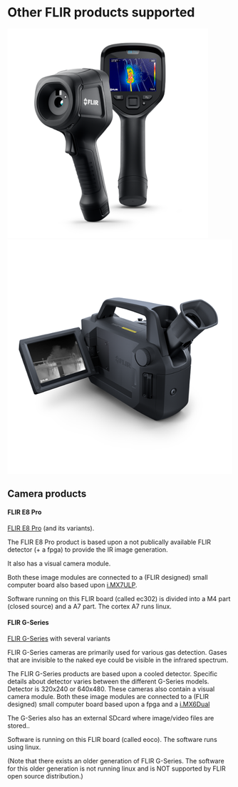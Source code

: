 Other FLIR products supported
=============================

![FLIR E8 Pro camera](e8pro.png "e8pro") ![FLIR G-Series infrared camera](g-series.png) 

Camera products
---------------
#### FLIR E8 Pro
[FLIR E8 Pro](https://www.flir.eu/products/e8-pro/) (and its variants).

The FLIR E8 Pro product is based upon a not publically available FLIR detector (+ a fpga) to provide the IR image generation. 

It also has a visual camera module. 

Both these image modules are connected to a (FLIR designed) small computer board also based upon [i.MX7ULP](https://www.nxp.com/products/processors-and-microcontrollers/arm-processors/i-mx-applications-processors/i-mx-7-processors/i-mx-7ulp-family-ultra-low-power-with-graphics:i.MX7ULP).

Software running on this FLIR board (called ec302) is divided into a M4 part
(closed source) and a A7 part.
The cortex A7 runs linux. 

#### FLIR G-Series
[FLIR G-Series](https://www.flir.eu/products/flir-g_series) with several variants 

FLIR G-Series cameras are primarily used for various gas detection. Gases that are invisible to the naked eye could be visible in the infrared spectrum.

The FLIR G-Series products are based upon a cooled detector. Specific details about detector varies between the different G-Series models. Detector is 320x240 or 640x480.
These cameras also contain a visual camera module. Both these image modules are connected to a (FLIR designed) small computer board based upon a fpga and a [i.MX6Dual](https://www.nxp.com/products/processors-and-microcontrollers/arm-processors/i-mx-applications-processors/i-mx-6-processors/i-mx-6dual-processors-dual-core-3d-graphics-hd-video-multimedia-arm-cortex-a9-core:i.MX6D) 

The G-Series also has an external SDcard where image/video files are stored..

Software is running on this FLIR board (called eoco). The software runs using linux.

(Note that there exists an older generation of FLIR G-Series. The software for this older generation is not running linux and is NOT supported by FLIR open source distribution.)
